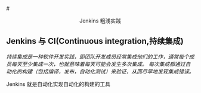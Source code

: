#<center>Jenkins 粗浅实践</center>

## Jenkins 与 CI(Continuous integration,持续集成)
_持续集成是一种软件开发实践，即团队开发成员经常集成他们的工作，通常每个成员每天至少集成一次，也就意味着每天可能会发生多次集成。 每次集成都通过自动化的构建（包括编译，发布，自动化测试）来验证，从而尽早地发现集成错误。_

Jenkins 就是自动化实现自动化的构建的工具

## 


